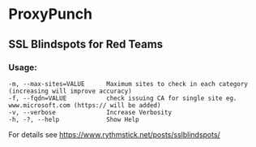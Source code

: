 # ProxyPunch

## SSL Blindspots for Red Teams

### Usage:

    -m, --max-sites=VALUE      Maximum sites to check in each category (increasing will improve accuracy)
    -f, --fqdn=VALUE           check issuing CA for single site eg. www.microsoft.com (https:// will be added)
    -v, --verbose              Increase Verbosity
    -h, -?, --help             Show Help
  
    
For details see https://www.rythmstick.net/posts/sslblindspots/

